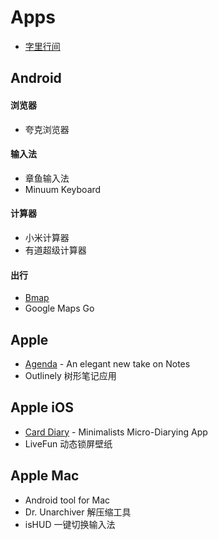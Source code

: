 # Apps

* [字里行间](https://zi.com/)

## Android

#### 浏览器

* 夸克浏览器

#### 输入法

* 章鱼输入法
* Minuum Keyboard

#### 计算器

* 小米计算器
* 有道超级计算器

#### 出行

* [Bmap](http://www.bmap.top/)
* Google Maps Go

## Apple

* [Agenda](https://agenda.com/) - An elegant new take on Notes
* Outlinely 树形笔记应用

## Apple iOS

* [Card Diary](https://carddiary.me) - Minimalists Micro-Diarying App
* LiveFun 动态锁屏壁纸

## Apple Mac

* Android tool for Mac
* Dr. Unarchiver 解压缩工具
* isHUD 一键切换输入法
